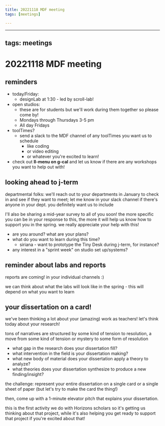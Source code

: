 ```yaml
---
title: 20221118 MDF meeting
tags: [meetings]

---
```


---
tags: meetings
---

# 20221118 MDF meeting

## reminders
* today/Friday: 
    * designLab at 1:30 - led by scroll-lab!
* open studios:
    * these are for students but we'll work during them together so please come by!
    * Mondays through Thursdays 3-5 pm
    * All day Fridays
* toolTimes?
    * send a slack to the MDF channel of any toolTimes you want us to schedule
        * like coding
        * or video editing
        * or whatever you're excited to learn!
* check out **ll-menu on g-cal** and let us know if there are any workshops you want to help out with!

## looking ahead to j-term

departmental folks: we'll reach out to your departments in January to check in and see if they want to meet; let me know in your slack channel if there's anyone in your dept. you definitely want us to include

I'll also be sharing a mid-year survey to all of you soon! the more specific you can be in your response to this, the more it will help us know how to support you in the spring. we really appreciate your help with this!

* are you around? what are your plans?
* what do you want to learn during this time?
    * siriana - want to prototype the Tiny Desk during j-term, for instance?
* any interest in a "sprint week" on studio set up/systems?

## reminder about labs and reports

reports are coming! in your individual channels :) 

we can think about what the labs will look like in the spring - this will depend on what you want to learn

## your dissertation on a card!

we've been thinking a lot about your (amazing) work as teachers! let's think today about your research! 

tons of narratives are structured by some kind of tension to resolution, a move from some kind of tension or mystery to some form of resolution
* what gap in the research does your dissertation fill?
* what intervention in the field is your dissertation making?
* what new body of material does your dissertation apply a theory to analyze?
* what theories does your dissertation synthesize to produce a new finding/insight?

the challenge: represent your entire dissertation on a single card or a single sheet of paper (but let's try to make the card the thing!)

then, come up with a 1-minute elevator pitch that explains your dissertation.

this is the first activity we do with Horizons scholars so it's getting us thinking about that project, while it's also helping you get ready to support that project if you're excited about that!

